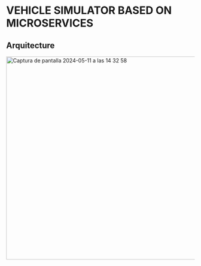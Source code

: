 # VEHICLE SIMULATOR BASED ON MICROSERVICES

## Arquitecture
<img width="541" alt="Captura de pantalla 2024-05-11 a las 14 32 58" src="https://github.com/pablohd10/vehicle-simulator-microservices/assets/98902991/2009d41a-c098-4f2a-8e16-da50e24010f3">
